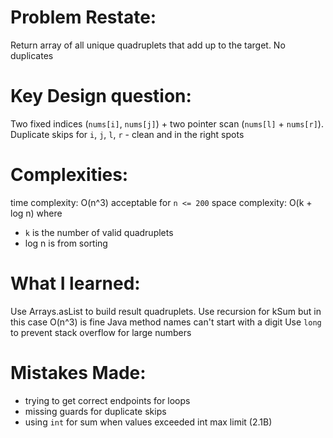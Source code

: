 # Problem Restate:
Return array of all unique quadruplets that add up to the target. No duplicates

# Key Design question:
Two fixed indices (`nums[i]`, `nums[j]`) + two pointer scan (`nums[l]` + `nums[r]`).
Duplicate skips for `i`, `j`, `l`, `r` - clean and in the right spots


# Complexities:
time complexity: O(n^3) acceptable for `n <= 200`
space complexity: O(k + log n) where
- `k` is the number of valid quadruplets
- log n is from sorting

# What I learned:
Use Arrays.asList to build result quadruplets.
Use recursion for kSum but in this case O(n^3) is fine
Java method names can't start with a digit
Use `long` to prevent stack overflow for large numbers

# Mistakes Made:
- trying to get correct endpoints for loops
- missing guards for duplicate skips
- using `int` for sum when values exceeded int max limit (2.1B)
